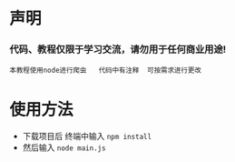 # 声明

###  代码、教程仅限于学习交流，请勿用于任何商业用途!

`本教程使用node进行爬虫   代码中有注释  可按需求进行更改`

# 使用方法
- 下载项目后  终端中输入 `npm install`
-  然后输入  `node main.js`
